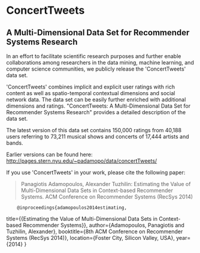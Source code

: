 ConcertTweets
=============

## A Multi-Dimensional Data Set for Recommender Systems Research


In an effort to facilitate scientific research purposes and further enable collaborations among researchers in the data mining, machine learning, and computer science communities, we publicly release the 'ConcertTweets' data set. 

'ConcertTweets' combines implicit and explicit user ratings with rich content as well as spatio-temporal contextual dimensions and social network data. The data set can be easily further enriched with additional dimensions and ratings. "ConcertTweets: A Multi-Dimensional Data Set for Recommender Systems Research" provides a detailed description of the data set. 

The latest version of this data set contains 150,000 ratings from 40,188 users referring to 73,211 musical shows and concerts of 17,444 artists and bands. 

Earlier versions can be found here: http://pages.stern.nyu.edu/~padamopo/data/concertTweets/ 



If you use 'ConcertTweets' in your work, please cite the following paper: 

> Panagiotis Adamopoulos, Alexander Tuzhilin: Estimating the Value of Multi-Dimensional Data Sets in Context-based Recommender Systems. ACM Conference on Recommender Systems (RecSys 2014)

		@inproceedings{adamopoulos2014estimating,
  title={{Estimating the Value of Multi-Dimensional Data Sets in Context-based Recommender Systems}},
  author={Adamopoulos, Panagiotis and Tuzhilin, Alexander},
  booktitle={8th ACM Conference on Recommender Systems (RecSys 2014)},
  location={Foster City, Silicon Valley, USA},
  year={2014}
}

